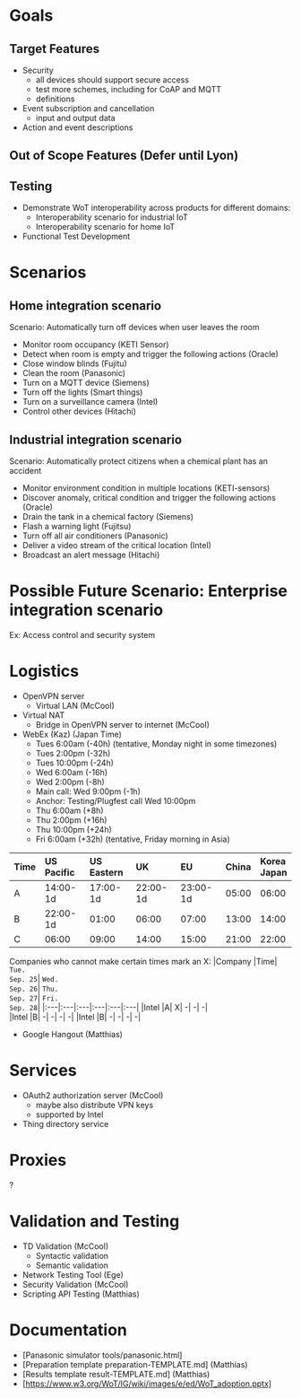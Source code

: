 # Goals

## Target Features
* Security
   - all devices should support secure access
   - test more schemes, including for CoAP and MQTT
   - definitions
* Event subscription and cancellation
   - input and output data
* Action and event descriptions

## Out of Scope Features (Defer until Lyon)

## Testing
* Demonstrate WoT interoperability across products for different domains:
   - Interoperability scenario for industrial IoT
   - Interoperability scenario for home IoT  
* Functional Test Development

# Scenarios


## Home integration scenario

Scenario: Automatically turn off devices when user leaves the room  
- Monitor room occupancy (KETI Sensor)  
- Detect when room is empty and trigger the following actions (Oracle)
- Close window blinds (Fujitu)
- Clean the room (Panasonic)
- Turn on a MQTT device (Siemens)
- Turn off the lights (Smart things)
- Turn on a surveillance camera (Intel)
- Control other devices (Hitachi)

## Industrial integration scenario

Scenario: Automatically protect citizens when a chemical plant has an accident
- Monitor environment condition in multiple locations (KETI-sensors)
- Discover anomaly, critical condition and trigger the following actions (Oracle)
- Drain the tank in a chemical factory (Siemens)
- Flash a warning light (Fujitsu)
- Turn off all air conditioners (Panasonic)
- Deliver a video stream of the critical location (Intel)
- Broadcast an alert message (Hitachi)

# Possible Future Scenario: Enterprise integration scenario
Ex: Access control and security system

# Logistics

* OpenVPN server 
   - Virtual LAN (McCool)
* Virtual NAT 
   - Bridge in OpenVPN server to internet (McCool)
* WebEx (Kaz) (Japan Time)
   - Tues 6:00am (-40h) (tentative, Monday night in some timezones)
   - Tues 2:00pm (-32h)
   - Tues 10:00pm (-24h)
   - Wed 6:00am (-16h)
   - Wed 2:00pm (-8h)
   - Main call: Wed 9:00pm (-1h)
   - Anchor: Testing/Plugfest call Wed 10:00pm
   - Thu 6:00am (+8h)
   - Thu 2:00pm (+16h)
   - Thu 10:00pm (+24h)
   - Fri 6:00am (+32h) (tentative, Friday morning in Asia)
   
|Time| US<br/>Pacific| US<br/>Eastern| UK| EU| China| Korea<br/>Japan| 
|:---|:---|:---|:---|:---|:---|:---|
|A| 14:00-1d| 17:00-1d| 22:00-1d| 23:00-1d| 05:00| 06:00|  
|B| 22:00-1d| 01:00| 06:00| 07:00| 13:00| 14:00| 
|C| 06:00| 09:00| 14:00| 15:00| 21:00| 22:00|  

Companies who cannot make certain times mark an X:
|Company |Time| `Tue.`<br/>`Sep. 25`| `Wed.`<br/>`Sep. 26`| `Thu.`<br/>`Sep. 27`| `Fri.`<br/>`Sep. 28`| 
|:---|:---|:---|:---|:---|:---| 
|Intel |A| X| -| -| -|  
|Intel |B| -| -| -| -| 
|Intel |B| -| -| -| -| 

* Google Hangout (Matthias)

# Services

* OAuth2 authorization server (McCool)
   - maybe also distribute VPN keys
   - supported by Intel
* Thing directory service

# Proxies

? 

# Validation and Testing

* TD Validation (McCool)
   - Syntactic validation
   - Semantic validation
* Network Testing Tool (Ege)
* Security Validation (McCool)
* Scripting API Testing (Matthias)

# Documentation

* [Panasonic simulator tools/panasonic.html]
* [Preparation template preparation-TEMPLATE.md] (Matthias)
* [Results template result-TEMPLATE.md] (Matthias)
* [https://www.w3.org/WoT/IG/wiki/images/e/ed/WoT_adoption.pptx]
